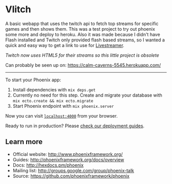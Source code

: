 # Vlitch

A basic webapp that uses the twitch api to fetch top streams for
specific games and then shows them. This was a test project to
try out phoenix some more and deploy to heroku. Also it was made because
I didn't have Flash installed and Twitch only provided flash based streams,
so I wanted a quick and easy way to get a link to use for [Livestreamer](http://docs.livestreamer.io/).

*Twitch now uses HTML5 for their streams so this little project is obsolete*

Can probably be seen up on: https://calm-caverns-5545.herokuapp.com/

---

To start your Phoenix app:

  1. Install dependencies with `mix deps.get`
  2. Currently no need for this step. Create and migrate your database with `mix ecto.create && mix ecto.migrate`
  3. Start Phoenix endpoint with `mix phoenix.server`

Now you can visit [`localhost:4000`](http://localhost:4000) from your browser.

Ready to run in production? Please [check our deployment guides](http://www.phoenixframework.org/docs/deployment).

## Learn more

  * Official website: http://www.phoenixframework.org/
  * Guides: http://phoenixframework.org/docs/overview
  * Docs: http://hexdocs.pm/phoenix
  * Mailing list: http://groups.google.com/group/phoenix-talk
  * Source: https://github.com/phoenixframework/phoenix
